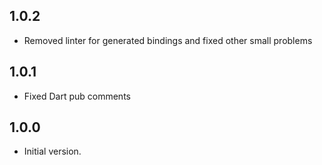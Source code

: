 ## 1.0.2
- Removed linter for generated bindings and fixed other small problems

## 1.0.1

- Fixed Dart pub comments

## 1.0.0

- Initial version.
